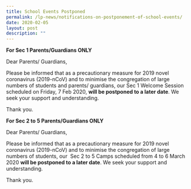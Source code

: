 ```yaml
---
title: School Events Postponed
permalink: /lp-news/notifications-on-postponement-of-school-events/
date: 2020-02-05
layout: post
description: ""
---
```

**For Sec 1 Parents/Guardians ONLY**

Dear Parents/ Guardians,

Please be informed that as a precautionary measure for 2019 novel coronavirus (2019-nCoV) and to minimise the congregation of large numbers of students and parents/ guardians, our Sec 1 Welcome Session scheduled on Friday, 7 Feb 2020, **will be postponed to a later date**. We seek your support and understanding.

Thank you.

**For Sec 2 to 5 Parents/Guardians ONLY**

Dear Parents/ Guardians,

Please be informed that as a precautionary measure for 2019 novel coronavirus (2019-nCoV) and to minimise the congregation of large numbers of students, our  Sec 2 to 5 Camps scheduled from 4 to 6 March 2020 **will be postponed to a later date**. We seek your support and understanding.

Thank you.